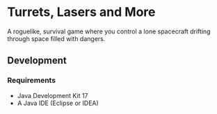 # Turrets, Lasers and More

A roguelike, survival game where you control a lone spacecraft drifting through space filled with dangers.

## Development
### Requirements
* Java Development Kit 17
* A Java IDE (Eclipse or IDEA)